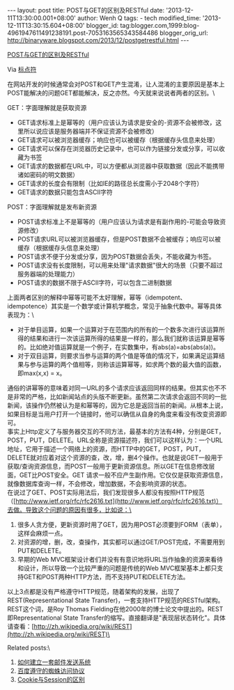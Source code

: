 --- layout: post title: POST与GET的区别及RESTful date:
'2013-12-11T13:30:00.001+08:00' author: Wenh Q tags: - tech
modified\_time: '2013-12-11T13:30:15.604+08:00' blogger\_id:
tag:blogger.com,1999:blog-4961947611491238191.post-7053163565343584486
blogger\_orig\_url:
http://binaryware.blogspot.com/2013/12/postgetrestful.html ---

[POST与GET的区别及RESTful](http://feedproxy.google.com/~r/biaodianfu/~3/kXR4QZcVSLI/post-get-restful.html)

Via [标点符](http://www.biaodianfu.com/)

在网站开发的时候通常会对POST和GET产生混淆，让人混淆的主要原因是基本上POST能解决的问题GET都能解决，反之亦然。今天就来说说者两者的区别。\

GET：字面理解就是获取资源

-   GET请求标准上是幂等的（用户应该认为请求是安全的-资源不会被修改，这里所以说应该是服务器端并不保证资源不会被修改）
-   GET请求可以被浏览器缓存；响应也可以被缓存（根据缓存头信息来处理）
-   GET请求可以保存在浏览器历史记录中，也可以作为链接分发或分享，可以收藏为书签
-   GET请求的数据都在URL中，可以方便都从浏览器中获取数据（因此不能携带诸如密码的明文数据）
-   GET请求的长度会有限制（比如IE的路径总长度需小于2048个字符）
-   GET请求的数据只能包含ASCII字符

POST：字面理解就是发布新资源

-   POST请求标准上不是幂等的（用户应该认为请求是有副作用的-可能会导致资源修改）
-   POST请求URL可以被浏览器缓存，但是POST数据不会被缓存；响应可以被缓存（根据缓存头信息来处理）
-   POST请求不便于分发或分享，因为POST数据会丢失，不能收藏为书签。
-   POST请求没有长度限制，可以用来处理"请求数据"很大的场景（只要不超过服务器端的处理能力）
-   POST请求的数据不限于ASCII字符，可以包含二进制数据

上面两者区别的解释中幂等可能不太好理解，幂等（idempotent、idempotence）其实是一个数学或计算机学概念，常见于抽象代数中。幂等具体表现为：\

-   对于单目运算，如果一个运算对于在范围内的所有的一个数多次进行该运算所得的结果和进行一次该运算所得的结果是一样的，那么我们就称该运算是幂等的。比如绝对值运算就是一个例子，在实数集中，有abs(a)=abs(abs(a))。
-   对于双目运算，则要求当参与运算的两个值是等值的情况下，如果满足运算结果与参与运算的两个值相等，则称该运算幂等，如求两个数的最大值的函数，即max(x,x) = x。

通俗的讲幂等的意味着对同一URL的多个请求应该返回同样的结果。但其实也不不是非常的严格，比如新闻站点的头版不断更新。虽然第二次请求会返回不同的一批新闻，该操作仍然被认为是和幂等的，因为它总是返回当前的新闻。从根本上说，如果目标是当用户打开一个链接时，他可以确信从自身的角度来看没有改变资源即可。\
事实上Http定义了与服务器交互的不同方法，最基本的方法有4种，分别是GET，POST，PUT，DELETE。URL全称是资源描述符，我们可以这样认为：一个URL地址，它用于描述一个网络上的资源，而HTTP中的GET，POST，PUT，DELETE就对应着对这个资源的查，改，增，删4个操作。也就是说GET一般用于获取/查询资源信息，而POST一般用于更新资源信息。所以GET在信息修改层面，GET比POST安全。GET
请求一般不应产生副作用。它仅仅是获取资源信息，就像数据库查询一样，不会修改，增加数据，不会影响资源的状态。\
在说过了GET、POST实际用法后，我们发现很多人都没有按照HTTP规范（[http://www.ietf.org/rfc/rfc2616.txt](http://www.ietf.org/rfc/rfc2616.txt)）去做。导致这个问题的原因有很多，比如说：\

1.  很多人贪方便，更新资源时用了GET，因为用POST必须要到FORM（表单），这样会麻烦一点。
2.  对资源的增，删，改，查操作，其实都可以通过GET/POST完成，不需要用到PUT和DELETE。
3.  早期的Web
    MVC框架设计者们并没有有意识地将URL当作抽象的资源来看待和设计，所以导致一个比较严重的问题是传统的Web
    MVC框架基本上都只支持GET和POST两种HTTP方法，而不支持PUT和DELETE方法。

以上3点都是没有严格遵守HTTP规范，随着架构的发展，出现了REST(Representational
State Transfer)，一套支持HTTP规范的RESTful架构。\
REST这个词，是Roy Thomas
Fielding在他2000年的博士论文中提出的。REST即Representational State
Transfer的缩写。直接翻译是"表现层状态转化"。具体请查看：[http://zh.wikipedia.org/wiki/REST](http://zh.wikipedia.org/wiki/REST)\

Related posts:\

1.  [如何建立一套邮件发送系统](http://www.biaodianfu.com/how-to-build-a-mail-delivery-system.html "如何建立一套邮件发送系统")
2.  [百度遵守的蜘蛛访问协议](http://www.biaodianfu.com/baidu-robots.html "百度遵守的蜘蛛访问协议")
3.  [Cookie与Session的区别](http://www.biaodianfu.com/cookie-vs-session.html "Cookie与Session的区别")

